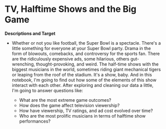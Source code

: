 # **TV, Halftime Shows and the Big Game**

**Descriptions and Target**
- Whether or not you like football, the Super Bowl is a spectacle. There's a little something for everyone at your Super Bowl party. Drama in the form of blowouts, comebacks, and controversy for the sports fan. There are the ridiculously expensive ads, some hilarious, others gut-wrenching, thought-provoking, and weird. The half-time shows with the biggest musicians in the world, sometimes riding giant mechanical tigers or leaping from the roof of the stadium. It's a show, baby. And in this notebook, I'm going to find out how some of the elements of this show interact with each other. After exploring and cleaning our data a little, I'm going to answer questions like:

  - What are the most extreme game outcomes?
  - How does the game affect television viewership?
  - How have viewership, TV ratings, and ad cost evolved over time?
  - Who are the most prolific musicians in terms of halftime show performances?
  

